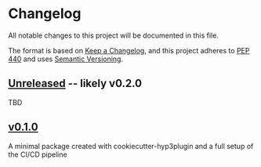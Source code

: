 # Changelog

All notable changes to this project will be documented in this file.

The format is based on [Keep a Changelog](https://keepachangelog.com/en/1.0.0/),
and this project adheres to [PEP 440](https://www.python.org/dev/peps/pep-0440/) 
and uses [Semantic Versioning](https://semver.org/spec/v2.0.0.html).

## [Unreleased](https://scm.asf.alaska.edu/hyp3/hyp3-ci/compare/v0.0.0...develop) -- likely v0.2.0

TBD

## [v0.1.0](https://scm.asf.alaska.edu/hyp3/hyp3-ci/compare/v0.0.0...v0.1.0)

A minimal package created with cookiecutter-hyp3plugin and a full setup of the CI/CD pipeline
